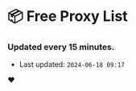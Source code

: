 # :package: Free Proxy List
### Updated every 15 minutes.

- Last updated: `2024-06-18 09:17`

:heart:
